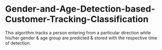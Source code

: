 # Gender-and-Age-Detection-based-Customer-Tracking-Classification
This algorithm tracks a person entering from a particular direction while his/her gender &amp; age group are predicted &amp; stored with the respective time of detection.

